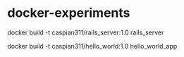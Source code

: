 # docker-experiments

docker build -t caspian311/rails_server:1.0 rails_server

docker build -t caspian311/hello_world:1.0 hello_world_app
